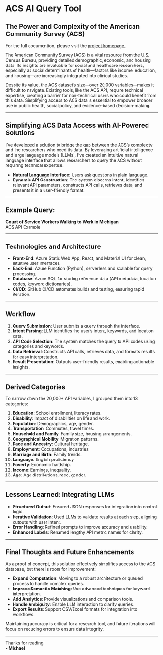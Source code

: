 # ACS AI Query Tool

## The Power and Complexity of the American Community Survey (ACS)

For the full documention, please visit the [project homepage.](https://michaelminzey.com/acs-query)

The American Community Survey (ACS) is a vital resource from the U.S. Census Bureau, providing detailed demographic, economic, and housing data. Its insights are invaluable for social and healthcare researchers, especially as social determinants of health—factors like income, education, and housing—are increasingly integrated into clinical studies.

Despite its value, the ACS dataset’s size—over 20,000 variables—makes it difficult to navigate. Existing tools, like the ACS API, require technical expertise, creating a barrier for non-technical users who could benefit from this data. Simplifying access to ACS data is essential to empower broader use in public health, social policy, and evidence-based decision-making.

---

## Simplifying ACS Data Access with AI-Powered Solutions

I’ve developed a solution to bridge the gap between the ACS’s complexity and the researchers who need its data. By leveraging artificial intelligence and large language models (LLMs), I’ve created an intuitive natural language interface that allows researchers to query the ACS without requiring technical expertise.

- **Natural Language Interface**: Users ask questions in plain language.
- **Dynamic API Construction**: The system discerns intent, identifies relevant API parameters, constructs API calls, retrieves data, and presents it in a user-friendly format.

---

## Example Query:

**Count of Service Workers Walking to Work in Michigan**  
[ACS API Example](https://api.census.gov/data/2022/acs/acs5?get=NAME,B08124_031E&for=place:26)

---

## Technologies and Architecture

- **Front-End**: Azure Static Web App, React, and Material UI for clean, intuitive user interfaces.
- **Back-End**: Azure Function (Python), serverless and scalable for query processing.
- **Database**: Azure SQL for storing reference data (API metadata, location codes, keyword dictionaries).
- **CI/CD**: GitHub CI/CD automates builds and testing, ensuring rapid iteration.

---

## Workflow

1. **Query Submission**: User submits a query through the interface.
2. **Intent Parsing**: LLM identifies the user’s intent, keywords, and location data.
3. **API Code Selection**: The system matches the query to API codes using categories and keywords.
4. **Data Retrieval**: Constructs API calls, retrieves data, and formats results for easy interpretation.
5. **Result Presentation**: Outputs user-friendly results, enabling actionable insights.

---

## Derived Categories

To narrow down the 20,000+ API variables, I grouped them into 13 categories:

1. **Education**: School enrollment, literacy rates.
2. **Disability**: Impact of disabilities on life and work.
3. **Population**: Demographics, age, gender.
4. **Transportation**: Commutes, travel times.
5. **Household and Family**: Family size, housing arrangements.
6. **Geographical Mobility**: Migration patterns.
7. **Race and Ancestry**: Cultural heritage.
8. **Employment**: Occupations, industries.
9. **Marriage and Birth**: Family trends.
10. **Language**: English proficiency.
11. **Poverty**: Economic hardship.
12. **Income**: Earnings, inequality.
13. **Age**: Age distributions, race, gender.

---

## Lessons Learned: Integrating LLMs

- **Structured Output**: Ensured JSON responses for integration into control logic.
- **Iterative Validation**: Used LLMs to validate results at each step, aligning outputs with user intent.
- **Error Handling**: Refined prompts to improve accuracy and usability.
- **Enhanced Labels**: Renamed lengthy API metric names for clarity.

---

## Final Thoughts and Future Enhancements

As a proof of concept, this solution effectively simplifies access to the ACS database, but there is room for improvement:

- **Expand Computation**: Moving to a robust architecture or queued process to handle complex queries.
- **Improve Semantic Matching**: Use advanced techniques for keyword interpretation.
- **Add Analytics**: Provide visualizations and comparison tools.
- **Handle Ambiguity**: Enable LLM interaction to clarify queries.
- **Export Results**: Support CSV/Excel formats for integration into workflows.

Maintaining accuracy is critical for a research tool, and future iterations will focus on reducing errors to ensure data integrity.

---

Thanks for reading!  
**- Michael**
